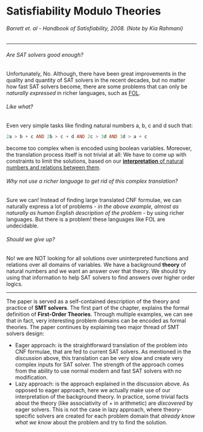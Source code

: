 # Satisfiability Modulo Theories
###### Barrett et. al - Handbook of Satisfiability, 2008.  (Note by Kia Rahmani)
---
###### Are SAT solvers good enough? 
Unfortunately, No. Although, there have been great improvements in the quality and quantity of SAT solvers in the recent decades, but no matter how fast SAT solvers become, there are some problems that can only be *naturally expressed* in richer languages, such as [FOL](http://mathworld.wolfram.com/First-OrderLogic.html). 
###### Like what?
Even very simple tasks like finding natural numbers a, b, c and d such that:
``` Haskell
2a > b + c AND 2b > c + d AND 2c > 3d AND 3d > a + c 
```
become too complex when is encoded using boolean variables. Moreover, the translation process itself is not trivial at all: We have to come up with constraints to limit the solutions, based on our [**interpretation**  of natural numbers and relations between them](https://en.wikipedia.org/wiki/Presburger_arithmetic).

###### Why not use a richer language to get rid of this complex translation?
Sure we can! Instead of finding large translated CNF formulae, we can naturally express a lot of problems - *in the above example, almost as naturally as human English description of the problem* - by using richer languages. But there is a problem! these languages like FOL are undecidable. 

###### Should we give up?
No! we are NOT looking for all solutions over uninterpreted functions and relations over all domains of variables. We have a background **theory** of natural numbers and we want an answer over that theory. We should try using that information to help SAT solvers to find answers over higher order logics. 
***
The paper is served as a self-contained description of the theory and practice of **SMT solvers**. The first part of the chapter, explains the formal definition of **First-Order Theories**. Through multiple examples, we can see that in fact, very interesting problem domains can be encoded as formal theories. 
The paper continues by explaining two major thread of SMT solvers design:
- Eager approach: is the straightforward translation of the problem into CNF formulae, that are fed to current SAT solvers. As mentioned in the discussion above, this translation can be very slow and create very complex inputs for SAT solver. The strength of the approach comes from the ability to use normal modern and fast SAT solvers with no modification. 
- Lazy approach: is the approach explained in the discussion above. As opposed to eager approach, here we actually make use of our interpretation of the background theory. In practice, some trivial facts about the theory (like associativity of + in arithmetic) are *discovered* by eager solvers. This is not the case in lazy approach, where theory-specific solvers are created for each problem domain that *already know what we know* about the problem and try to find the solution. 
